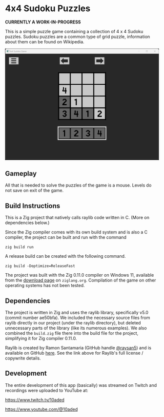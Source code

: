 # 4x4 Sudoku Puzzles

**CURRENTLY A WORK-IN-PROGRESS**

This is a simple puzzle game containing a collection of 4 x 4 Sudoku puzzles. Sudoku puzzles are a common type of grid puzzle, information about them can be found on Wikipedia.

![Screenshot](wip-screenshot.png "Work in progress screenshot!")

## Gameplay

All that is needed to solve the puzzles of the game is a mouse. Levels do not save on exit of the game.

## Build Instructions

This is a Zig project that natively calls raylib code written in C. (More on dependencies below.)

Since the Zig compiler comes with its own build system and is also a C compiler, the project can be built and run with the command

`zig build run`

A release build can be created with the following command.

`zig build -Doptimize=ReleaseFast`

The project was built with the Zig 0.11.0 compiler on Windows 11, available from the [download page](https://ziglang.org/download/) on `ziglang.org`. Compilation of the game on other operating systems has not been tested.

## Dependencies

The project is written in Zig and uses the raylib library, specifically v5.0 (commit number ae50bfa). We included the necessary source files from raylib directly in our project (under the raylib directory), but deleted unnecessary parts of the library (like its numerous examples). We also combined the `build.zig` file there into the build file for the project, simplifying it for Zig compiler 0.11.0.

Raylib is created by Ramon Santamaria (GitHub handle [@raysan5](https://github.com/raysan5)) and is available on GitHub [here](https://github.com/raysan5/raylib). See the link above for Raylib's full license / copywrite details.

## Development

The entire development of this app (basically) was streamed on Twitch and recordings were uploaded to YouTube at:

https://www.twitch.tv/10aded

https://www.youtube.com/@10aded
